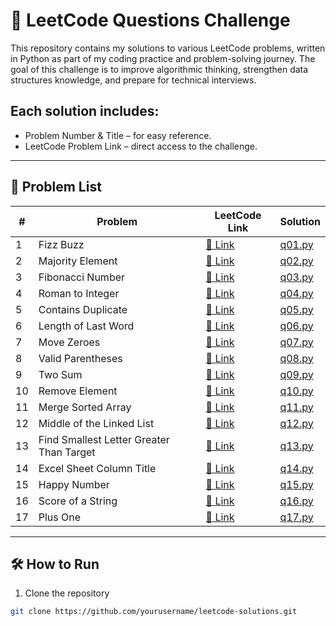 # 🚀 LeetCode Questions Challenge

This repository contains my solutions to various LeetCode problems, written in Python as part of my coding practice and problem-solving journey.
The goal of this challenge is to improve algorithmic thinking, strengthen data structures knowledge, and prepare for technical interviews.

## Each solution includes:

- Problem Number & Title – for easy reference.
- LeetCode Problem Link – direct access to the challenge.
---

## 📜 Problem List

| #  | Problem | LeetCode Link                                                          | Solution           |
|----|--|------------------------------------------------------------------------|--------------------|
| 1  | Fizz Buzz | [🔗 Link](https://leetcode.com/problems/fizz-buzz/)                    | [q01.py](./q01.py) |
| 2  | Majority Element | [🔗 Link](https://leetcode.com/problems/majority-element/)             | [q02.py](./q02.py) |
| 3  | Fibonacci Number | [🔗 Link](https://leetcode.com/problems/fibonacci-number/)             | [q03.py](./q03.py) |
| 4  | Roman to Integer | [🔗 Link](https://leetcode.com/problems/roman-to-integer/)             | [q04.py](./q04.py) |
| 5  | Contains Duplicate | [🔗 Link](https://leetcode.com/problems/contains-duplicate/)           | [q05.py](./q05.py) |
| 6  | Length of Last Word | [🔗 Link](https://leetcode.com/problems/length-of-last-word/)          | [q06.py](./q06.py) |
| 7  | Move Zeroes | [🔗 Link](https://leetcode.com/problems/move-zeroes/)                  | [q07.py](./q07.py) |
| 8  | Valid Parentheses | [🔗 Link](https://leetcode.com/problems/valid-parentheses/)            | [q08.py](./q08.py) |
| 9  | Two Sum | [🔗 Link](https://leetcode.com/problems/two-sum/)                      | [q09.py](./q09.py) |
| 10 | Remove Element | [🔗 Link](https://leetcode.com/problems/remove-element/)               | [q10.py](./q10.py) |
| 11 | Merge Sorted Array | [🔗 Link](https://leetcode.com/problems/merge-sorted-array/)           | [q11.py](./q11.py) |
| 12 | Middle of the Linked List | [🔗 Link](https://leetcode.com/problems/middle-of-the-linked-list/)    | [q12.py](./q12.py) |
| 13 | Find Smallest Letter Greater Than Target | [🔗 Link](https://leetcode.com/problems/find-smallest-letter-greater-than-target/) | [q13.py](./q13.py) |
| 14 | Excel Sheet Column Title | [🔗 Link](https://leetcode.com/problems/excel-sheet-column-title/) | [q14.py](./q14.py) |
| 15 | Happy Number | [🔗 Link](https://leetcode.com/problems/happy-number/) | [q15.py](./q15.py) |
| 16 | Score of a String | [🔗 Link](https://leetcode.com/problems/score-of-a-string/) | [q16.py](./q16.py) |
| 17 | Plus One | [🔗 Link](https://leetcode.com/problems/plus-one/) | [q17.py](./q17.py) |


---

## 🛠 How to Run
1. Clone the repository
```bash
git clone https://github.com/yourusername/leetcode-solutions.git